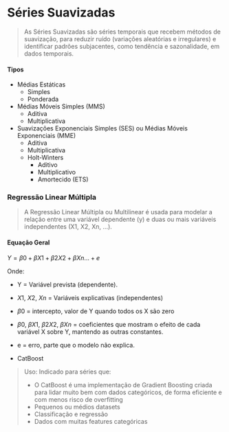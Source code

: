 # Séries Suavizadas
> As Séries Suavizadas são séries temporais que recebem métodos de suavização, para reduzir ruído (variações aleatórias e irregulares) e identificar padrões subjacentes, como tendência e sazonalidade, em dados temporais.

#### Tipos
- Médias Estáticas
  - Simples
  - Ponderada
- Médias Móveis Simples (MMS) 
  - Aditiva
  - Multiplicativa 
- Suavizações Exponenciais Simples (SES) ou Médias Móveis Exponenciais (MME)
  - Aditiva
  - Multiplicativa
  - Holt-Winters 
    - Aditivo
    - Multiplicativo
    - Amortecido (ETS)

### Regressão Linear Múltipla
> A Regressão Linear Múltipla ou Multilinear é usada para modelar a relação entre uma variável dependente (y) e duas ou mais variáveis independentes (X1, X2, Xn, ...).

#### Equação Geral
$Y = β0 + βX1 + β2X2 + βXn ... + e$

Onde: 
- Y = Variável prevista (dependente).
- $X1$, $X2$, $Xn$ = Variáveis explicativas (independentes)
- $β0$ = intercepto, valor de Y quando todos os X são zero
- $β0$, $βX1$, $β2X2$, $βXn$ = coeficientes que mostram o efeito de cada variável X sobre Y, mantendo as outras constantes.
- e = erro, parte que o modelo não explica.


- CatBoost

> Uso: Indicado para séries que:
> -  O CatBoost é uma implementação de Gradient Boosting criada para lidar muito bem com dados categóricos, de forma eficiente e com menos risco de overfitting
> -  Pequenos ou médios datasets
> -  Classificação e regressão
> -  Dados com muitas features categóricas
